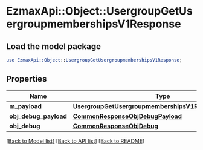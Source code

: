 # EzmaxApi::Object::UsergroupGetUsergroupmembershipsV1Response

## Load the model package
```perl
use EzmaxApi::Object::UsergroupGetUsergroupmembershipsV1Response;
```

## Properties
Name | Type | Description | Notes
------------ | ------------- | ------------- | -------------
**m_payload** | [**UsergroupGetUsergroupmembershipsV1ResponseMPayload**](UsergroupGetUsergroupmembershipsV1ResponseMPayload.md) |  | 
**obj_debug_payload** | [**CommonResponseObjDebugPayload**](CommonResponseObjDebugPayload.md) |  | [optional] 
**obj_debug** | [**CommonResponseObjDebug**](CommonResponseObjDebug.md) |  | [optional] 

[[Back to Model list]](../README.md#documentation-for-models) [[Back to API list]](../README.md#documentation-for-api-endpoints) [[Back to README]](../README.md)


